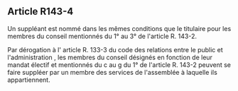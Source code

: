 ## Article R143-4

Un suppléant est nommé dans les mêmes conditions que le titulaire pour les membres du conseil mentionnés
du 1° au 3° de l'article R. 143-2.


Par dérogation à l' article R. 133-3 du code des relations entre le public et l'administration , les membres
du conseil désignés en fonction de leur mandat électif et mentionnés du c au g du 1° de l'article R. 143-2
peuvent se faire suppléer par un membre des services de l'assemblée à laquelle ils appartiennent.

